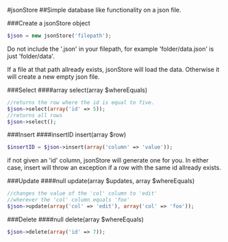 #jsonStore
##Simple database like functionality on a json file.

###Create a jsonStore object
```php
$json = new jsonStore('filepath');
```
Do not include the '.json' in your filepath, for example 'folder/data.json' is just 'folder/data'.

If a file at that path allready exists, jsonStore will load the data.  Otherwise it will create a new empty json file.

###Select
####array select(array $whereEquals)
```php
//returns the row where the id is equal to five.
$json->select(array('id' => 5));
//returns all rows
$json->select();
```

###Insert
####insertID insert(array $row)
```php
$insertID = $json->insert(array('column' => 'value'));
```
if not given an 'id' column, jsonStore will generate one for you.  In either case, insert will throw an exception if a row with the same id allready exists.

###Update
####null update(array $updates, array $whereEquals)
```php
//changes the value of the 'col' column to 'edit'
//wherever the 'col' column equals 'foo'
$json->update(array('col' => 'edit'), array('col' => 'foo'));
```

###Delete
####null delete(array $whereEquals)
```php
$json->delete(array('id' => 7));
```
